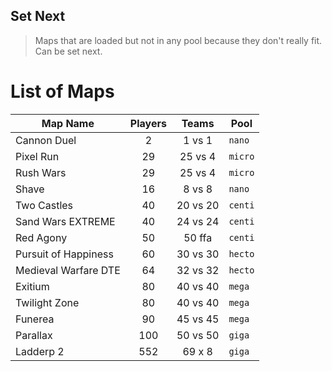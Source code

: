 Set Next
-------

> Maps that are loaded but not in any pool because they don't really fit. Can be set next.

# List of Maps

| Map Name              | Players   | Teams     | Pool      |
| --------------------- |:---------:|:---------:| --------- |
| Cannon Duel           | 2         | 1 vs 1    | `nano`    |
| Pixel Run             | 29        | 25 vs 4   | `micro`   |
| Rush Wars             | 29        | 25 vs 4   | `micro`   |
| Shave                 | 16        | 8 vs 8    | `nano`    |
| Two Castles           | 40        | 20 vs 20  | `centi`   |
| Sand Wars EXTREME     | 40        | 24 vs 24  | `centi`   |
| Red Agony             | 50        | 50 ffa    | `centi`   |
| Pursuit of Happiness  | 60        | 30 vs 30  | `hecto`   |
| Medieval Warfare DTE  | 64        | 32 vs 32  | `hecto`   |
| Exitium               | 80        | 40 vs 40  | `mega`    |
| Twilight Zone         | 80        | 40 vs 40  | `mega`    |
| Funerea               | 90        | 45 vs 45  | `mega`    |
| Parallax              | 100       | 50 vs 50  | `giga`    |
| Ladderp 2             | 552       | 69 x 8    | `giga`    |
